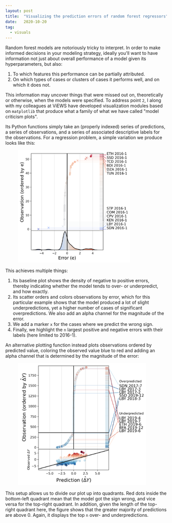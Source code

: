 ```yaml
---
layout: post
title:  "Visualizing the prediction errors of random forest regressors"
date:   2020-10-20
tag:
  - visuals
---
```


Random forest models are notoriously tricky to interpret. In order to make informed decisions in your modeling strategy, ideally you'll want to have information not just about overall performance of a model given its hyperparameters, but also: 

1. To which features this performance can be partially attributed.
2. On which types of cases or clusters of cases it performs well, and on which it does not.

This information may uncover things that were missed out on, theoretically or otherwise, when the models were specified. To address point `2`, I along with my colleagues at ViEWS have developed visualization modules based on `matplotlib` that produce what a family of what we have called "model criticism plots". 

Its Python functions simply take an (properly indexed) series of predictions, a series of observations, and a series of associated descriptive labels for the observations. For a regression problem, a simple variation we produce looks like this:

<figure>
<img src="./simple_error.png" alt="simple error plot" width=350 height=350>
</figure>

This achieves multiple things: 
1. Its baseline plot shows the density of negative to positive errors, thereby indicating whether the model tends to over- or underpredict, and how exactly.
2. Its scatter orders and colors observations by error, which for this particular example shows that the model produced a lot of slight underpredictions, yet a higher number of cases of significant overpredictions. We also add an alpha channel for the magnitude of the error.
3. We add a marker `x` for the cases where we predict the wrong sign. 
4. Finally, we highlight the `n` largest positive and negative errors with their labels (here limited to 2016-1). 

An alternative plotting function instead plots observations ordered by predicted value, coloring the observed value blue to red and adding an alpha channel that is determined by the magnitude of the error:

<figure>
<img src="./prediction_by_obs.png" alt="advanced error plot" width=400 height=380>
</figure>

This setup allows us to divide our plot up into quadrants. Red dots inside the bottom-left quadrant mean that the model got the sign wrong, and vice versa for the top-right quadrant. In addition, given the length of the top-right quadrant here, the figure shows that the greater majority of predictions are above 0. Again, it displays the top `n` over- and underpredictions. 
